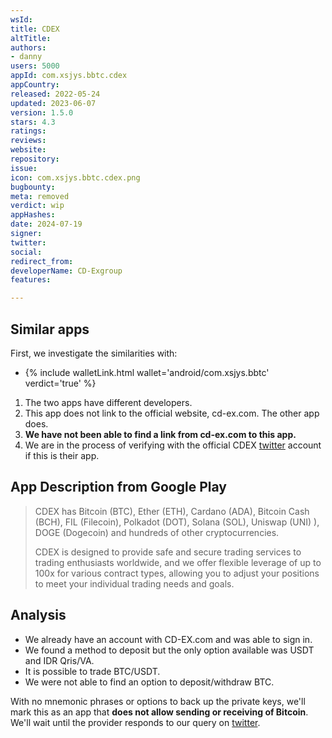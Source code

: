 ```yaml
---
wsId: 
title: CDEX
altTitle: 
authors:
- danny
users: 5000
appId: com.xsjys.bbtc.cdex
appCountry: 
released: 2022-05-24
updated: 2023-06-07
version: 1.5.0
stars: 4.3
ratings: 
reviews: 
website: 
repository: 
issue: 
icon: com.xsjys.bbtc.cdex.png
bugbounty: 
meta: removed
verdict: wip
appHashes: 
date: 2024-07-19
signer: 
twitter: 
social: 
redirect_from: 
developerName: CD-Exgroup
features: 

---
```


## Similar apps 

First, we investigate the similarities with:

- {% include walletLink.html wallet='android/com.xsjys.bbtc' verdict='true' %}

1. The two apps have different developers. 
2. This app does not link to the official website, cd-ex.com. The other app does.
3. **We have not been able to find a link from cd-ex.com to this app.**
4. We are in the process of verifying with the official CDEX [twitter](https://twitter.com/BitcoinWalletz/status/1698628970764525991) account if this is their app. 

## App Description from Google Play

> CDEX has Bitcoin (BTC), Ether (ETH), Cardano (ADA), Bitcoin Cash (BCH), FIL (Filecoin), Polkadot (DOT), Solana (SOL), Uniswap (UNI) ), DOGE (Dogecoin) and hundreds of other cryptocurrencies.
>
> CDEX is designed to provide safe and secure trading services to trading enthusiasts worldwide, and we offer flexible leverage of up to 100x for various contract types, allowing you to adjust your positions to meet your individual trading needs and goals.

## Analysis 

- We already have an account with CD-EX.com and was able to sign in.
- We found a method to deposit but the only option available was USDT and IDR Qris/VA. 
- It is possible to trade BTC/USDT. 
- We were not able to find an option to deposit/withdraw BTC. 

With no mnemonic phrases or options to back up the private keys, we'll mark this as an app that **does not allow sending or receiving of Bitcoin**. We'll wait until the provider responds to our query on [twitter](https://twitter.com/BitcoinWalletz/status/1698628970764525991).
